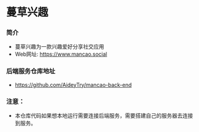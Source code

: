 <!--
 * @Author: Aiden(戴林波)
 * @Date: 2021-12-02 16:11:01
 * @LastEditTime: 2022-03-06 12:12:45
 * @LastEditors: Aiden(戴林波)
 * @Description: 
 * @Email: jason_dlb@sina.cn
-->
# 蔓草兴趣
### 简介
- 蔓草兴趣为一款兴趣爱好分享社交应用
- Web网址: https://www.mancao.social

### 后端服务仓库地址
- https://github.com/AideyTry/mancao-back-end

### 注意：
- 本仓库代码如果想本地运行需要连接后端服务，需要搭建自己的服务器去连接到服务。